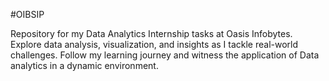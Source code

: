 #OIBSIP

Repository for my Data Analytics Internship tasks at Oasis Infobytes. Explore data analysis, visualization, and insights as I tackle real-world challenges. Follow my learning journey and witness the application of Data analytics in a dynamic environment.
